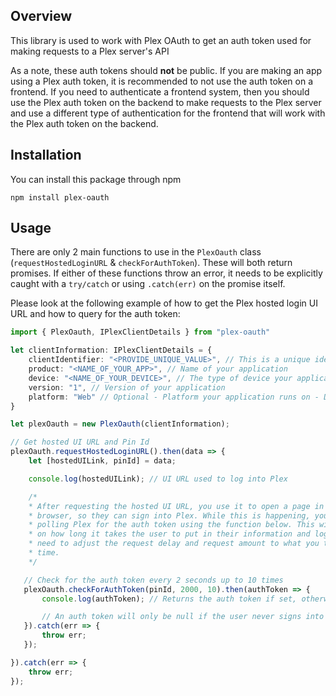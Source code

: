 ## Overview
This library is used to work with Plex OAuth to get an auth token used for making requests to a Plex server's API

As a note, these auth tokens should **not** be public. If you are making an app using a Plex auth token, it is recommended to not use the auth token on a frontend. If you need to authenticate a frontend system, then you should use the Plex auth token on the backend to make requests to the Plex server and use a different type of authentication for the frontend that will work with the Plex auth token on the backend.

## Installation
You can install this package through npm
```
npm install plex-oauth
```

## Usage
There are only 2 main functions to use in the `PlexOauth` class (`requestHostedLoginURL` & `checkForAuthToken`). These will both return promises. If either of these functions throw an error, it needs to be explicitly caught with a `try/catch` or using `.catch(err)` on the promise itself.

Please look at the following example of how to get the Plex hosted login UI URL and how to query for the auth token:
```typescript
import { PlexOauth, IPlexClientDetails } from "plex-oauth"

let clientInformation: IPlexClientDetails = {
    clientIdentifier: "<PROVIDE_UNIQUE_VALUE>", // This is a unique identifier used to identify your app with Plex.
    product: "<NAME_OF_YOUR_APP>", // Name of your application
    device: "<NAME_OF_YOUR_DEVICE>", // The type of device your application is running on
    version: "1", // Version of your application
    platform: "Web" // Optional - Platform your application runs on - Defaults to 'Web'
}

let plexOauth = new PlexOauth(clientInformation);

// Get hosted UI URL and Pin Id
plexOauth.requestHostedLoginURL().then(data => {
    let [hostedUILink, pinId] = data;

    console.log(hostedUILink); // UI URL used to log into Plex

    /*
    * After requesting the hosted UI URL, you use it to open a page in the user's 
    * browser, so they can sign into Plex. While this is happening, you can start 
    * polling Plex for the auth token using the function below. This will all depend
    * on how long it takes the user to put in their information and login, so you may
    * need to adjust the request delay and request amount to what you think is enough
    * time.
    */

   // Check for the auth token every 2 seconds up to 10 times
   plexOauth.checkForAuthToken(pinId, 2000, 10).then(authToken => {
       console.log(authToken); // Returns the auth token if set, otherwise returns null

       // An auth token will only be null if the user never signs into the hosted UI, or you stop checking for a new one before they can log in
   }).catch(err => {
       throw err;
   });

}).catch(err => {
    throw err;
});
```
